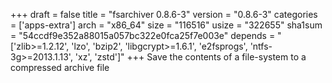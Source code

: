 +++
draft = false
title = "fsarchiver 0.8.6-3"
version = "0.8.6-3"
categories = ['apps-extra']
arch = "x86_64"
size = "116516"
usize = "322655"
sha1sum = "54ccdf9e352a88015a057bc322e0fca25f7e003e"
depends = "['zlib>=1.2.12', 'lzo', 'bzip2', 'libgcrypt>=1.6.1', 'e2fsprogs', 'ntfs-3g>=2013.1.13', 'xz', 'zstd']"
+++
Save the contents of a file-system to a compressed archive file